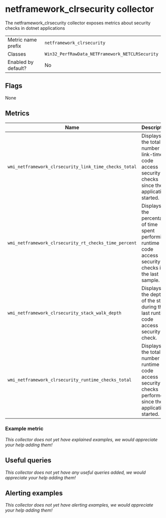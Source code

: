 # netframework_clrsecurity collector

The netframework_clrsecurity collector exposes metrics about security checks in dotnet applications

|||
-|-
Metric name prefix  | `netframework_clrsecurity`
Classes             | `Win32_PerfRawData_NETFramework_NETCLRSecurity`
Enabled by default? | No

## Flags

None

## Metrics

Name | Description | Type | Labels
-----|-------------|------|-------
`wmi_netframework_clrsecurity_link_time_checks_total` | Displays the total number of link-time code access security checks since the application started. | counter | `process`
`wmi_netframework_clrsecurity_rt_checks_time_percent` | Displays the percentage of time spent performing runtime code access security checks in the last sample. | gauge | `process`
`wmi_netframework_clrsecurity_stack_walk_depth` | Displays the depth of the stack during that last runtime code access security check. | gauge | `process`
`wmi_netframework_clrsecurity_runtime_checks_total` | Displays the total number of runtime code access security checks performed since the application started. | counter | `process`

### Example metric
_This collector does not yet have explained examples, we would appreciate your help adding them!_

## Useful queries
_This collector does not yet have any useful queries added, we would appreciate your help adding them!_

## Alerting examples
_This collector does not yet have alerting examples, we would appreciate your help adding them!_
